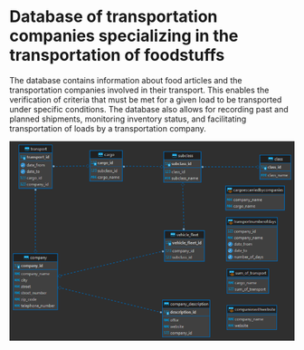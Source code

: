 # Database of transportation companies specializing in the transportation of foodstuffs

The database contains information about food articles and the transportation companies involved in their transport. This enables the verification of criteria that must be met for a given load to be transported under specific conditions. The database also allows for recording past and planned shipments, monitoring inventory status, and facilitating transportation of loads by a transportation company.


<img src="ER_diagram.png">
